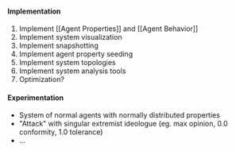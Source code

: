 #### Implementation
1. Implement [[Agent Properties]] and [[Agent Behavior]]
3. Implement system visualization
4. Implement snapshotting
5. Implement agent property seeding
6. Implement system topologies
7. Implement system analysis tools
8. Optimization?

#### Experimentation
- System of normal agents with normally distributed properties
- "Attack" with singular extremist ideologue (eg. max opinion, 0.0 conformity, 1.0 tolerance)
- ...